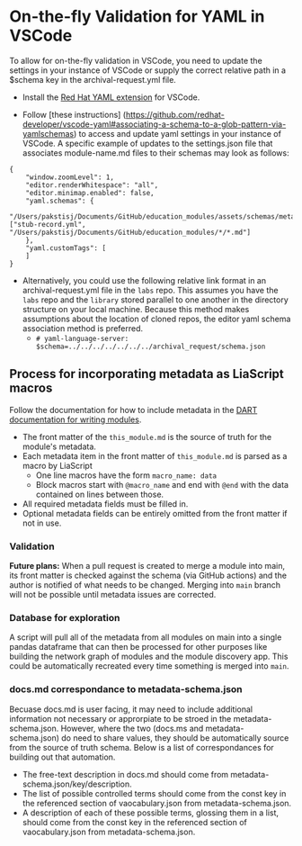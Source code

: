 # On-the-fly Validation for YAML in VSCode

To allow for on-the-fly validation in VSCode, you need to update the settings in your instance of VSCode or supply the correct relative path in a $schema key in the archival-request.yml file.

- Install the [Red Hat YAML extension](https://marketplace.visualstudio.com/items?itemName=redhat.vscode-yaml) for VSCode.

- Follow [these instructions] (https://github.com/redhat-developer/vscode-yaml#associating-a-schema-to-a-glob-pattern-via-yamlschemas) to access and update yaml settings in your instance of VSCode. A specific example of updates to the settings.json file that associates module-name.md files to their schemas may look as follows:
`````    
{
    "window.zoomLevel": 1,
    "editor.renderWhitespace": "all",
    "editor.minimap.enabled": false,
    "yaml.schemas": {
        "/Users/pakstisj/Documents/GitHub/education_modules/assets/schemas/metadata_schema.json": ["stub-record.yml", "/Users/pakstisj/Documents/GitHub/education_modules/*/*.md"]
    },
    "yaml.customTags": [    
    ]
}
`````
- Alternatively, you could use the following relative link format in an archival-request.yml file in the `labs` repo. This assumes you have the `labs` repo and the `library` stored parallel to one another in the directory structure on your local machine. Because this method makes assumptions about the location of cloned repos, the editor yaml schema association method is preferred. 
  - `# yaml-language-server: $schema=../../../../../../../archival_request/schema.json`

## Process for incorporating metadata as LiaScript macros

Follow the documentation for how to include metadata in the [DART documentation for writing modules](https://liascript.github.io/course/?https://raw.githubusercontent.com/arcus/education_modules/roseh_docs/docs.md).
- The front matter of the `this_module.md` is the source of truth for the module's metadata.
- Each metadata item in the front matter of `this_module.md` is parsed as a macro by LiaScript
    - One line macros have the form `macro_name: data`
    - Block macros start with `@macro_name` and end with `@end` with the data contained on lines between those.
- All required metadata fields must be filled in.
- Optional metadata fields can be entirely omitted from the front matter if not in use.

### Validation

**Future plans:** When a pull request is created to merge a module into main, its front matter is checked against the schema (via GitHub actions) and the author is notified of what needs to be changed. Merging into `main` branch will not be possible until metadata issues are corrected.

### Database for exploration

A script will pull all of the metadata from all modules on main into a single pandas dataframe that can then be processed for other purposes like building the network graph of modules and the module discovery app. This could be automatically recreated every time something is merged into `main`.

### docs.md correspondance to metadata-schema.json 

Becuase docs.md is user facing, it may need to include additional information not necessary or approrpiate to be stroed in the metadata-schema.json. However, where the two (docs.ms and metadata-schema.json) do need to share values, they should be automatically source from the source of truth schema. Below is a list of correspondances for building out that automation.  

- The free-text description in docs.md should come from metadata-schema.json/key/description. 
- The list of possible controlled terms should come from the const key in the referenced section of vaocabulary.json from metadata-schema.json. 
- A description of each of these possible terms, glossing them in a list, should come from the const key in the referenced section of vaocabulary.json from metadata-schema.json. 